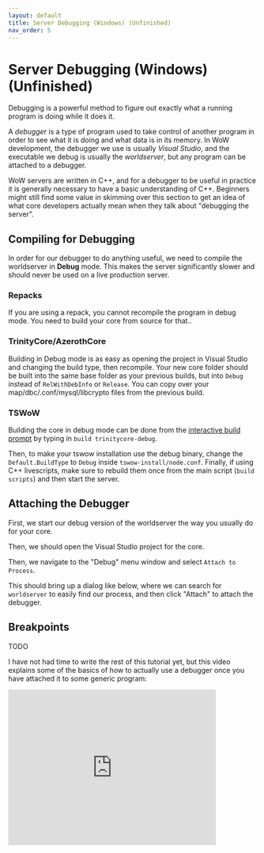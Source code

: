 ```yaml
---
layout: default
title: Server Debugging (Windows) (Unfinished)
nav_order: 5
---
```


# Server Debugging (Windows) (Unfinished)

Debugging is a powerful method to figure out exactly what a running program is doing while it does it.

A _debugger_ is a type of program used to take control of another program in order to see what it is doing and what data is in its memory. In WoW development, the debugger we use is usually _Visual Studio_, and the executable we debug is usually the _worldserver_, but any program can be attached to a debugger.

WoW servers are written in C++, and for a debugger to be useful in practice it is generally necessary to have a basic understanding of C++. Beginners might still find some value in skimming over this section to get an idea of what core developers actually mean when they talk about "debugging the server".

## Compiling for Debugging

In order for our debugger to do anything useful, we need to compile the worldserver in **Debug** mode. This makes the server significantly slower and should never be used on a live production server.

### Repacks

If you are using a repack, you cannot recompile the program in debug mode. You need to build your core from source for that..

### TrinityCore/AzerothCore

Building in Debug mode is as easy as opening the project in Visual Studio and changing the build type, then recompile. Your new core folder should be built into the same base folder as your previous builds, but into `Debug` instead of `RelWithDebInfo` or `Release`. You can copy over your map/dbc/.conf/mysql/libcrypto files from the previous build.

### TSWoW

Building the core in debug mode can be done from the [interactive build prompt](https://tswow.github.io/tswow-wiki/installation/compiling) by typing in `build trinitycore-debug`.

Then, to make your tswow installation use the debug binary, change the `Default.BuildType` to `Debug` inside `tswow-install/node.conf`. Finally, if using C++ livescripts, make sure to rebuild them once from the main script (`build scripts`) and then start the server.

## Attaching the Debugger

First, we start our debug version of the worldserver the way you usually do for your core.

Then, we should open the Visual Studio project for the core.

Then, we navigate to the "Debug" menu window and select `Attach to Process`.

This should bring up a dialog like below, where we can search for `worldserver` to easily find our process, and then click "Attach" to attach the debugger.

## Breakpoints

TODO

I have not had time to write the rest of this tutorial yet, but this video explains some of the basics of how to actually use a debugger once you have attached it to some generic program:

<iframe width="420" height="315" src="https://youtube.com/embed/0ebzPwixrJA" frameborder="0" allowfullscreen></iframe>
